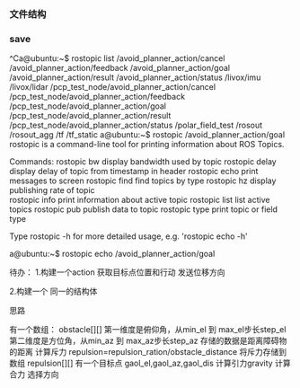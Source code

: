 ### 文件结构

### save
^Ca@ubuntu:~$ rostopic list
/avoid_planner_action/cancel
/avoid_planner_action/feedback
/avoid_planner_action/goal
/avoid_planner_action/result
/avoid_planner_action/status
/livox/imu
/livox/lidar
/pcp_test_node/avoid_planner_action/cancel
/pcp_test_node/avoid_planner_action/feedback
/pcp_test_node/avoid_planner_action/goal
/pcp_test_node/avoid_planner_action/result
/pcp_test_node/avoid_planner_action/status
/polar_field_test
/rosout
/rosout_agg
/tf
/tf_static
a@ubuntu:~$ rostopic /avoid_planner_action/goal
rostopic is a command-line tool for printing information about ROS Topics.

Commands:
	rostopic bw	display bandwidth used by topic
	rostopic delay	display delay of topic from timestamp in header
	rostopic echo	print messages to screen
	rostopic find	find topics by type
	rostopic hz	display publishing rate of topic    
	rostopic info	print information about active topic
	rostopic list	list active topics
	rostopic pub	publish data to topic
	rostopic type	print topic or field type

Type rostopic <command> -h for more detailed usage, e.g. 'rostopic echo -h'

a@ubuntu:~$ rostopic echo /avoid_planner_action/goal


待办：
1.构建一个action
获取目标点位置和行动
发送位移方向

2.构建一个
同一的结构体

思路

有一个数组：
obstacle[][]
第一维度是俯仰角，从min_el 到 max_el步长step_el
第二维度是方位角，从min_az 到 max_az步长step_az
存储的数据是距离障碍物的距离
计算斥力
repulsion=repulsion_ration/obstacle_distance
将斥力存储到数组
repulsion[][]
有一个目标点 gaol_el,gaol_az,gaol_dis
计算引力gravity
计算合力
选择方向


